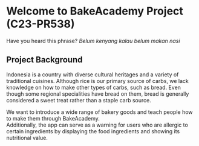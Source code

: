 # Welcome to BakeAcademy Project (C23-PR538)
Have you heard this phrase? _Belum kenyang kalau
belum makan nasi_
## Project Background
Indonesia is a country with diverse cultural heritages and a variety of traditional cuisines. Although rice is our primary source of carbs, we lack knowledge on how to make other types of carbs, such as bread. Even though some regional specialities have bread on them, bread is generally considered a sweet treat rather than a staple carb source.

We want to introduce a wide range of bakery goods and teach people how to make them through BakeAcademy.<br>
Additionally, the app can serve as a warning for users who are allergic to certain ingredients by displaying the food ingredients and showing its nutritional value.

